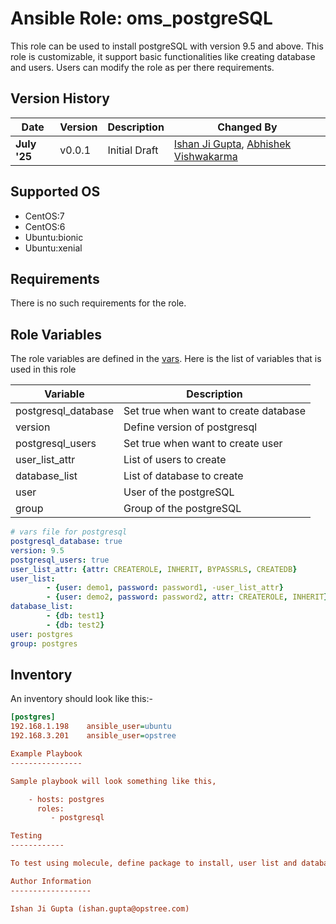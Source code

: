 Ansible Role: oms_postgreSQL
============================

This role can be used to install postgreSQL with version 9.5 and above. This role is customizable, it support basic functionalities like creating database and users. Users can modify the role as per there requirements.

Version History
---------------

|**Date**| **Version**| **Description**| **Changed By** |
|----------|---------|---------------|-----------------|
|**July '25** | v0.0.1 | Initial Draft | [Ishan Ji Gupta](ishan.gupta@opstree.com), [Abhishek Vishwakarma](abhishek.vishwakarma@opstree.com)|

Supported OS
------------
  * CentOS:7
  * CentOS:6
  * Ubuntu:bionic
  * Ubuntu:xenial

Requirements
------------

There is no such requirements for the role.

Role Variables
--------------
The role variables are defined in the [vars](https://gitlab.com/oosm/osm_pstgresql/tree/master/defaults). Here is the list of variables that is used in this role

|Variable | Description|
|---------|------------|
| postgresql_database| Set true when want to create database|
| version | Define version of postgresql|
| postgresql_users | Set true when want to create user|
| user_list_attr | List of users to create|
| database_list | List of database to create|
| user| User of the postgreSQL|
| group | Group of the postgreSQL |



```yaml
# vars file for postgresql
postgresql_database: true
version: 9.5
postgresql_users: true
user_list_attr: {attr: CREATEROLE, INHERIT, BYPASSRLS, CREATEDB}
user_list:
        - {user: demo1, password: password1, -user_list_attr}
        - {user: demo2, password: password2, attr: CREATEROLE, INHERIT}
database_list:
        - {db: test1}
        - {db: test2}
user: postgres
group: postgres
```

Inventory
----------
An inventory should look like this:-
```ini
[postgres]                 
192.168.1.198    ansible_user=ubuntu   
192.168.3.201    ansible_user=opstree 

Example Playbook
----------------

Sample playbook will look something like this,

    - hosts: postgres
      roles:
         - postgresql

Testing
------------

To test using molecule, define package to install, user list and database list in test_default.py

Author Information
------------------

Ishan Ji Gupta (ishan.gupta@opstree.com)